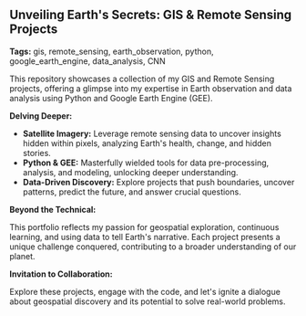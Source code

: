 ## Unveiling Earth's Secrets: GIS & Remote Sensing Projects

**Tags:** gis, remote_sensing, earth_observation, python, google_earth_engine, data_analysis, CNN

This repository showcases a collection of my GIS and Remote Sensing projects, offering a glimpse into my expertise in Earth observation and data analysis using Python and Google Earth Engine (GEE).

**Delving Deeper:**

* **Satellite Imagery:** Leverage remote sensing data to uncover insights hidden within pixels, analyzing Earth's health, change, and hidden stories.
* **Python & GEE:** Masterfully wielded tools for data pre-processing, analysis, and modeling, unlocking deeper understanding.
* **Data-Driven Discovery:** Explore projects that push boundaries, uncover patterns, predict the future, and answer crucial questions.

**Beyond the Technical:**

This portfolio reflects my passion for geospatial exploration, continuous learning, and using data to tell Earth's narrative. Each project presents a unique challenge conquered, contributing to a broader understanding of our planet.

**Invitation to Collaboration:**

Explore these projects, engage with the code, and let's ignite a dialogue about geospatial discovery and its potential to solve real-world problems.

